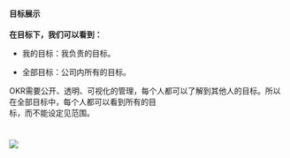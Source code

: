 #### 目标展示

**在目标下，我们可以看到：**

* 我的目标：我负责的目标。

* 全部目标：公司内所有的目标。

OKR需要公开、透明、可视化的管理，每个人都可以了解到其他人的目标。所以在全部目标中，每个人都可以看到所有的目  
标，而不能设定见范围。

# ![](/assets/12.3展示目标.png)



